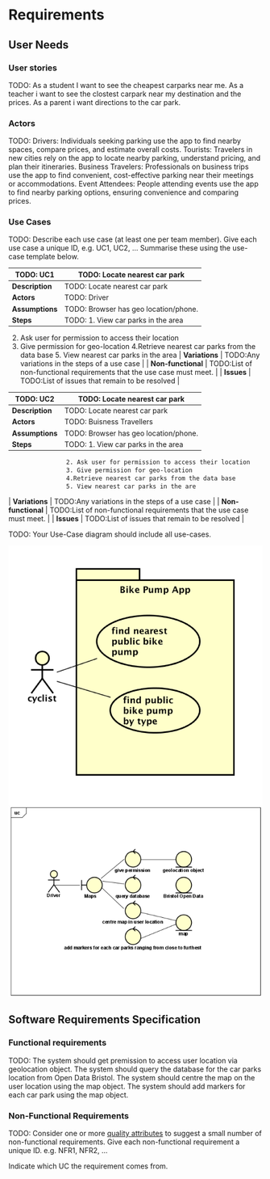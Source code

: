 # Requirements

## User Needs

### User stories
TODO:
As a student I want to see the cheapest carparks near me.
As a teacher i want to see the clostest carpark near my destination and the prices.
As a parent i want directions to the car park.

### Actors
TODO: 
Drivers: Individuals seeking parking use the app to find nearby spaces, compare prices, and estimate overall costs.
Tourists: Travelers in new cities rely on the app to locate nearby parking, understand pricing, and plan their itineraries.
Business Travelers: Professionals on business trips use the app to find convenient, cost-effective parking near their meetings or accommodations.
Event Attendees: People attending events use the app to find nearby parking options, ensuring convenience and comparing prices.

### Use Cases
TODO: Describe each use case (at least one per team member).
    Give each use case a unique ID, e.g. UC1, UC2, ...
    Summarise these using the use-case template below.

| TODO: UC1  | TODO: Locate nearest car park | 
| -------------------------------------- | ------------------- |
| **Description** | TODO: Locate nearest car park |
| **Actors** | TODO: Driver |
| **Assumptions** | TODO: Browser has geo location/phone.
| **Steps** | TODO: 1. View car parks in the area
 2. Ask user for permission to access their location
 3. Give permission for geo-location
                    4.Retrieve nearest car parks from the data base
                    5. View nearest car parks in the area
| **Variations** | TODO:Any variations in the steps of a use case |
| **Non-functional** | TODO:List of non-functional requirements that the use case must meet. |
| **Issues** | TODO:List of issues that remain to be resolved |

| TODO: UC2  | TODO: Locate nearest car park | 
| -------------------------------------- | ------------------- |
| **Description** | TODO: Locate nearest car park |
| **Actors** | TODO: Buisness Travellers |
| **Assumptions** | TODO: Browser has geo location/phone.
| **Steps** | TODO: 1. View car parks in the area
                    2. Ask user for permission to access their location
                    3. Give permission for geo-location
                    4.Retrieve nearest car parks from the data base
                    5. View nearest car parks in the are
| **Variations** | TODO:Any variations in the steps of a use case |
| **Non-functional** | TODO:List of non-functional requirements that the use case must meet. |
| **Issues** | TODO:List of issues that remain to be resolved |


TODO: Your Use-Case diagram should include all use-cases.

![Insert your Use-Case Diagram Here](images/use-case.png)
![Insert your Use-Case Diagram Here](images/Capture1.PNG)

## Software Requirements Specification
### Functional requirements
TODO: 
The system should get premission to access user location via geolocation object.
The system should query the database for the car parks location from Open Data Bristol.
The system should centre the map on the user location using the map object.
The system should add markers for each car park using the map object.

### Non-Functional Requirements
TODO: Consider one or more [quality attributes](https://en.wikipedia.org/wiki/ISO/IEC_9126) to suggest a small number of non-functional requirements.
Give each non-functional requirement a unique ID. e.g. NFR1, NFR2, ...

Indicate which UC the requirement comes from.
